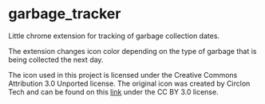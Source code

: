 # garbage_tracker
Little chrome extension for tracking of garbage collection dates.

The extension changes icon color depending on the type of garbage that is being collected the next day.

The icon used in this project is licensed under the Creative Commons Attribution 3.0 Unported license. The original icon was created by Circlon Tech and can be found on this [link](https://thenounproject.com/icon/trash-4649832/) under the CC BY 3.0 license.
